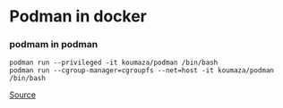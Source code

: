 # Podman in docker
### podmam in podman

```
podman run --privileged -it koumaza/podman /bin/bash
podman run --cgroup-manager=cgroupfs --net=host -it koumaza/podman /bin/bash
```
[Source](https://gist.github.com/koumaza/6a37af1b0d1613f28c6a20836150065b)
